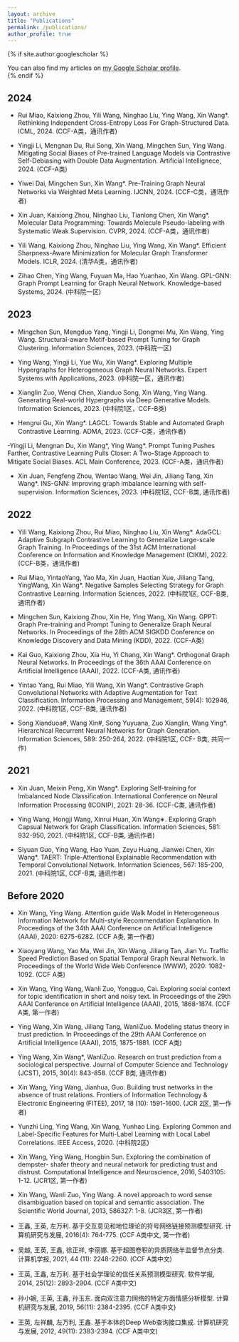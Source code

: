 ```yaml
---
layout: archive
title: "Publications"
permalink: /publications/
author_profile: true
---
```


{% if site.author.googlescholar %}
  <div class="wordwrap">You can also find my articles on <a href="https://scholar.google.com/citations?user=Eh9n5VAAAAAJ">my Google Scholar profile</a>.</div>
{% endif %}

## 2024

- Rui Miao, Kaixiong Zhou, Yili Wang, Ninghao Liu, Ying Wang, Xin Wang*. Rethinking Independent Cross-Entropy Loss For Graph-Structured Data. ICML, 2024. (CCF-A类，通讯作者)

- Yingji Li, Mengnan Du, Rui Song, Xin Wang, Mingchen Sun, Ying Wang. Mitigating Social Biases of Pre-trained Language Models via Contrastive Self-Debiasing with Double Data Augmentation. Artificial Intellignece, 2024. (CCF-A类)

- Yiwei Dai, Mingchen Sun, Xin Wang*. Pre-Training Graph Neural Networks via Weighted Meta Learning. IJCNN, 2024. (CCF-C类，通讯作者)

- Xin Juan, Kaixiong Zhou, Ninghao Liu, Tianlong Chen, Xin Wang*. Molecular Data Programming: Towards Molecule Pseudo-labeling with Systematic Weak Supervision. CVPR, 2024. (CCF-A类，通讯作者)

- Yili Wang, Kaixiong Zhou, Ninghao Liu, Ying Wang, Xin Wang*. Efficient Sharpness-Aware Minimization for Molecular Graph Transformer Models. ICLR, 2024. (清华A类，通讯作者) 

- Zihao Chen, Ying Wang,  Fuyuan Ma, Hao Yuanhao, Xin Wang. GPL-GNN: Graph Prompt Learning for Graph Neural Network. Knowledge-based Systems, 2024. (中科院一区)

## 2023

- Mingchen Sun, Mengduo Yang, Yingji Li, Dongmei Mu, Xin Wang, Ying Wang. Structural-aware Motif-based Prompt Tuning for Graph Clustering. Information Sciences, 2023. (中科院一区)

- Ying Wang, Yingji Li, Yue Wu, Xin Wang*. Exploring Multiple Hypergraphs for Heterogeneous Graph Neural Networks. Expert Systems with Applications, 2023. (中科院一区，通讯作者)

- Xianglin Zuo, Wenqi Chen, Xianduo Song, Xin Wang, Ying Wang. Generating Real-world Hypergraphs via Deep Generative Models. Information Sciences, 2023. (中科院1区，CCF-B类)

- Hengrui Gu, Xin Wang*. LAGCL: Towards Stable and Automated Graph Contrastive Learning. ADMA, 2023. (CCF-C类，通讯作者)

-Yingji Li, Mengnan Du, Xin Wang*, Ying Wang*. Prompt Tuning Pushes Farther, Contrastive Learning Pulls Closer: A Two-Stage Approach to Mitigate Social Biases. ACL Main Conference, 2023. (CCF-A类，通讯作者)

- Xin Juan, Fengfeng Zhou, Wentao Wang, Wei Jin, Jiliang Tang, Xin Wang*. INS-GNN: Improving graph imbalance learning with self-supervision. Information Sciences, 2023. (中科院1区, CCF-B类, 通讯作者)

## 2022

- Yili Wang, Kaixiong Zhou, Rui Miao, Ninghao Liu, Xin Wang*. AdaGCL: Adaptive Subgraph Contrastive Learning to Generalize Large-scale Graph Training. In Proceedings of the 31st ACM International Conference on Information and Knowledge Management (CIKM), 2022. (CCF-B类，通讯作者)

- Rui Miao, YintaoYang, Yao Ma, Xin Juan, Haotian Xue, Jiliang Tang, YingWang, Xin Wang*. Negative Samples Selecting Strategy for Graph Contrastive Learning. Information Sciences, 2022. (中科院1区, CCF-B类, 通讯作者)

- Mingchen Sun, Kaixiong Zhou, Xin He, Ying Wang, Xin Wang. GPPT: Graph Pre-training and Prompt Tuning to Generalize Graph Neural Networks. In Proceedings of the 28th ACM SIGKDD Conference on Knowledge Discovery and Data Mining (KDD), 2022. (CCF-A类)

- Kai Guo, Kaixiong Zhou, Xia Hu, Yi Chang, Xin Wang*. Orthogonal Graph Neural Networks. In Proceedings of the 36th AAAI Conference on Artificial Intelligence (AAAI), 2022. (CCF-A类, 通讯作者)

- Yintao Yang, Rui Miao, Yili Wang, Xin Wang*. Contrastive Graph Convolutional Networks with Adaptive Augmentation for Text Classification. Information Processing and Management, 59(4): 102946, 2022. (中科院1区, CCF-B类, 通讯作者)

- Song Xianduoa#, Wang Xin#, Song Yuyuana, Zuo Xianglin, Wang Ying*. Hierarchical Recurrent Neural Networks for Graph Generation. Information Sciences, 589: 250-264, 2022. (中科院1区, CCF- B类, 共同一作)

## 2021

- Xin Juan, Meixin Peng, Xin Wang*. Exploring Self-training for Imbalanced Node Classiﬁcation. International Conference on Neural Information Processing (ICONIP), 2021: 28-36. (CCF-C类, 通讯作者)

- Ying Wang, Hongji Wang, Xinrui Huan, Xin Wang∗. Exploring Graph Capsual Network for Graph Classification. Information Sciences, 581: 932-950, 2021. (中科院1区, CCF-B类, 通讯作者)

- Siyuan Guo, Ying Wang, Hao Yuan, Zeyu Huang, Jianwei Chen, Xin Wang*. TAERT: Triple-Attentional Explainable Recommendation with Temporal Convolutional Network. Information Sciences, 567: 185-200, 2021. (中科院1区, CCF-B类, 通讯作者)

## Before 2020

- Xin Wang, Ying Wang. Attention guide Walk Model in Heterogeneous Information Network for Multi-style Recommendation Explanation. In Proceedings of the 34th AAAI Conference on Artificial Intelligence (AAAI), 2020: 6275-6282. (CCF A类, 第一作者)

- Xiaoyang Wang, Yao Ma, Wei Jin, Xin Wang, Jiliang Tan, Jian Yu. Traffic Speed Prediction Based on Spatial Temporal Graph Neural Network. In Proceedings of the World Wide Web Conference (WWW), 2020: 1082-1092. (CCF A类)

- Xin Wang, Ying Wang, Wanli Zuo, Yongguo, Cai. Exploring social context for topic identification in short and noisy text. In Proceedings of the 29th AAAI Conference on Artificial Intelligence (AAAI), 2015, 1868-1874. (CCF A类, 第一作者)

- Ying Wang, Xin Wang, Jiliang Tang, WanliZuo. Modeling status theory in trust prediction. In Proceedings of the 29th AAAI Conference on Artificial Intelligence (AAAI), 2015, 1875-1881. (CCF A类)

- Ying Wang, Xin Wang*, WanliZuo. Research on trust prediction from a sociological perspective. Journal of Computer Science and Technology (JCST), 2015, 30(4): 843-858. (CCF B类, 通讯作者)

- Xin Wang, Ying Wang, Jianhua, Guo. Building trust networks in the absence of trust relations. Frontiers of Information Technology & Electronic Engineering (FITEE), 2017, 18 (10): 1591-1600. (JCR 2区, 第一作者)

- Yunzhi Ling, Ying Wang, Xin Wang, Yunhao Ling. Exploring Common and Label-Specific Features for Multi-Label Learning with Local Label Correlations. IEEE Access, 2020. (中科院2区)

- Xin Wang, Ying Wang, Hongbin Sun. Exploring the combination of dempster- shafer theory and neural network for predicting trust and distrust. Computational Intelligence and Neuroscience, 2016, 5403105: 1-12. (JCR1区, 第一作者)

- Xin Wang, Wanli Zuo, Ying Wang. A novel approach to word sense disambiguation based on topical and semantic association. The Scientific World Journal, 2013, 586327: 1-8. (JCR3区, 第一作者)

- 王鑫, 王英, 左万利. 基于交互意见和地位理论的符号网络链接预测模型研究. 计算机研究与发展, 2016(4): 764-775.  (CCF A类中文, 第一作者)

- 吴越, 王英, 王鑫, 徐正祥, 李丽娜. 基于超图卷积的异质网络半监督节点分类. 计算机学报, 2021, 44 (11): 2248-2260. (CCF A类中文)

- 王英, 王鑫, 左万利. 基于社会学理论的信任关系预测模型研究. 软件学报, 2014, 25(12): 2893-2904. (CCF A类中文)

- 孙小婉, 王英, 王鑫, 孙玉东. 面向双注意力网络的特定方面情感分析模型. 计算机研究与发展, 2019, 56(11): 2384-2395. (CCF A类中文)

- 王英, 左祥麟, 左万利, 王鑫. 基于本体的Deep Web查询接口集成. 计算机研究与发展, 2012, 49(11): 2383-2394. (CCF A类中文)

<!--
{% include base_path %}

{% for post in site.publications reversed %}
  {% include archive-single.html %}
{% endfor %} 
-->
